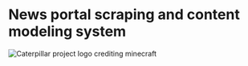 # News portal scraping and content modeling system

![Caterpillar project logo crediting minecraft](https://github.com/rayhan-ferdous/caterpillar/blob/master/logo_from_minecraft.jpg)
